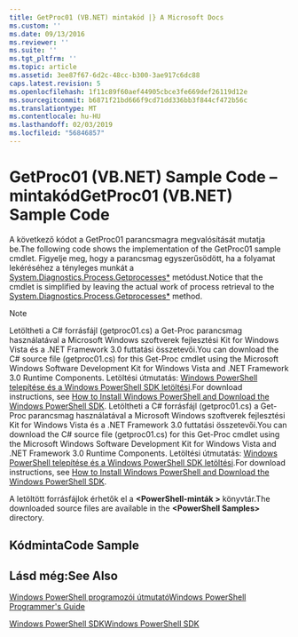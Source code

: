 ```yaml
---
title: GetProc01 (VB.NET) mintakód |} A Microsoft Docs
ms.custom: ''
ms.date: 09/13/2016
ms.reviewer: ''
ms.suite: ''
ms.tgt_pltfrm: ''
ms.topic: article
ms.assetid: 3ee87f67-6d2c-48cc-b300-3ae917c6dc88
caps.latest.revision: 5
ms.openlocfilehash: 1f11c89f60aef44905cbce3fe669def26119d12e
ms.sourcegitcommit: b6871f21bd666f9cd71dd336bb3f844cf472b56c
ms.translationtype: MT
ms.contentlocale: hu-HU
ms.lasthandoff: 02/03/2019
ms.locfileid: "56846857"
---
```

# <a name="getproc01-vbnet-sample-code"></a><span data-ttu-id="d101d-102">GetProc01 (VB.NET) Sample Code – mintakód</span><span class="sxs-lookup"><span data-stu-id="d101d-102">GetProc01 (VB.NET) Sample Code</span></span>

<span data-ttu-id="d101d-103">A következő kódot a GetProc01 parancsmagra megvalósítását mutatja be.</span><span class="sxs-lookup"><span data-stu-id="d101d-103">The following code shows the implementation of the GetProc01 sample cmdlet.</span></span> <span data-ttu-id="d101d-104">Figyelje meg, hogy a parancsmag egyszerűsödött, ha a folyamat lekéréséhez a tényleges munkát a [System.Diagnostics.Process.Getprocesses\*](/dotnet/api/System.Diagnostics.Process.GetProcesses) metódust.</span><span class="sxs-lookup"><span data-stu-id="d101d-104">Notice that the cmdlet is simplified by leaving the actual work of process retrieval to the [System.Diagnostics.Process.Getprocesses\*](/dotnet/api/System.Diagnostics.Process.GetProcesses) method.</span></span>

> [!NOTE]
> <span data-ttu-id="d101d-105">Letöltheti a C# forrásfájl (getproc01.cs) a Get-Proc parancsmag használatával a Microsoft Windows szoftverek fejlesztési Kit for Windows Vista és a .NET Framework 3.0 futtatási összetevői.</span><span class="sxs-lookup"><span data-stu-id="d101d-105">You can download the C# source file (getproc01.cs) for this Get-Proc cmdlet using the Microsoft Windows Software Development Kit for Windows Vista and .NET Framework 3.0 Runtime Components.</span></span> <span data-ttu-id="d101d-106">Letöltési útmutatás: [Windows PowerShell telepítése és a Windows PowerShell SDK letöltési](/powershell/developer/installing-the-windows-powershell-sdk).</span><span class="sxs-lookup"><span data-stu-id="d101d-106">For download instructions, see [How to Install Windows PowerShell and Download the Windows PowerShell SDK](/powershell/developer/installing-the-windows-powershell-sdk).</span></span>
> <span data-ttu-id="d101d-107">Letöltheti a C# forrásfájl (getproc01.cs) a Get-Proc parancsmag használatával a Microsoft Windows szoftverek fejlesztési Kit for Windows Vista és a .NET Framework 3.0 futtatási összetevői.</span><span class="sxs-lookup"><span data-stu-id="d101d-107">You can download the C# source file (getproc01.cs) for this Get-Proc cmdlet using the Microsoft Windows Software Development Kit for Windows Vista and .NET Framework 3.0 Runtime Components.</span></span> <span data-ttu-id="d101d-108">Letöltési útmutatás: [Windows PowerShell telepítése és a Windows PowerShell SDK letöltési](/powershell/developer/installing-the-windows-powershell-sdk).</span><span class="sxs-lookup"><span data-stu-id="d101d-108">For download instructions, see [How to Install Windows PowerShell and Download the Windows PowerShell SDK](/powershell/developer/installing-the-windows-powershell-sdk).</span></span>
>
> <span data-ttu-id="d101d-109">A letöltött forrásfájlok érhetők el a  **\<PowerShell-minták >** könyvtár.</span><span class="sxs-lookup"><span data-stu-id="d101d-109">The downloaded source files are available in the **\<PowerShell Samples>** directory.</span></span>

## <a name="code-sample"></a><span data-ttu-id="d101d-110">Kódminta</span><span class="sxs-lookup"><span data-stu-id="d101d-110">Code Sample</span></span>

<!-- TODO!!!: review snippet reference  [!CODE [msh_samplesgetproc01#getproc01vball](msh_samplesgetproc01#getproc01vball)]  -->

## <a name="see-also"></a><span data-ttu-id="d101d-111">Lásd még:</span><span class="sxs-lookup"><span data-stu-id="d101d-111">See Also</span></span>

[<span data-ttu-id="d101d-112">Windows PowerShell programozói útmutató</span><span class="sxs-lookup"><span data-stu-id="d101d-112">Windows PowerShell Programmer's Guide</span></span>](./windows-powershell-programmer-s-guide.md)

[<span data-ttu-id="d101d-113">Windows PowerShell SDK</span><span class="sxs-lookup"><span data-stu-id="d101d-113">Windows PowerShell SDK</span></span>](../windows-powershell-reference.md)